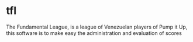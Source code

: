 # tfl
The Fundamental League, is a league of Venezuelan players of Pump it Up, this software is to make easy the administration and evaluation of scores
